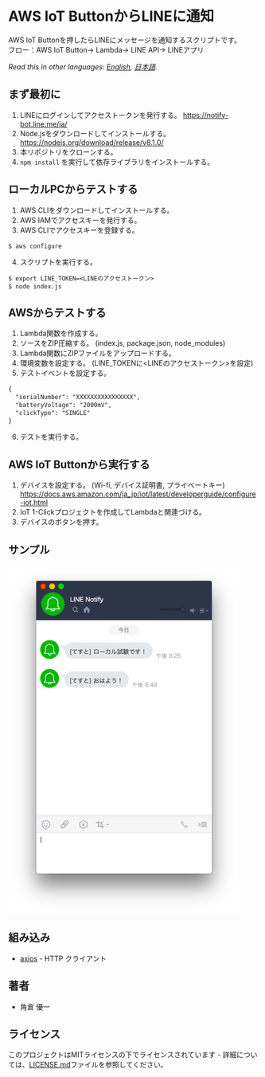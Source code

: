 # AWS IoT ButtonからLINEに通知

AWS IoT Buttonを押したらLINEにメッセージを通知するスクリプトです。  
フロー：AWS IoT Button-> Lambda-> LINE API-> LINEアプリ

*Read this in other languages: [English](README.md), [日本語](README.ja.md).*

## まず最初に
1. LINEにログインしてアクセストークンを発行する。
https://notify-bot.line.me/ja/
2. Node.jsをダウンロードしてインストールする。
https://nodejs.org/download/release/v8.1.0/
3. 本リポジトリをクローンする。
4. ``npm install`` を実行して依存ライブラリをインストールする。

## ローカルPCからテストする
1. AWS CLIをダウンロードしてインストールする。
2. AWS IAMでアクセスキーを発行する。
3. AWS CLIでアクセスキーを登録する。
```
$ aws configure
```
4. スクリプトを実行する。
```
$ export LINE_TOKEN=<LINEのアクセストークン>
$ node index.js
```

## AWSからテストする
1. Lambda関数を作成する。
2. ソースをZIP圧縮する。 (index.js, package.json, node_modules)
3. Lambda関数にZIPファイルをアップロードする。
4. 環境変数を設定する。 (LINE_TOKENに<LINEのアクセストークン>を設定)
5. テストイベントを設定する。
```
{
  "serialNumber": "XXXXXXXXXXXXXXXX",
  "batteryVoltage": "2000mV",
  "clickType": "SINGLE"
}
```
6. テストを実行する。

## AWS IoT Buttonから実行する
1. デバイスを設定する。 (Wi-fi, デバイス証明書, プライベートキー)
https://docs.aws.amazon.com/ja_jp/iot/latest/developerguide/configure-iot.html
2. IoT 1-Clickプロジェクトを作成してLambdaと関連づける。
3. デバイスのボタンを押す。

## サンプル
![Sample](.github/app.png)

## 組み込み
* [axios](https://github.com/axios/axios) - HTTP クライアント

## 著者
* 角倉 優一

## ライセンス
このプロジェクトはMITライセンスの下でライセンスされています - 詳細については、[LICENSE.md](LICENSE.md)ファイルを参照してください。
